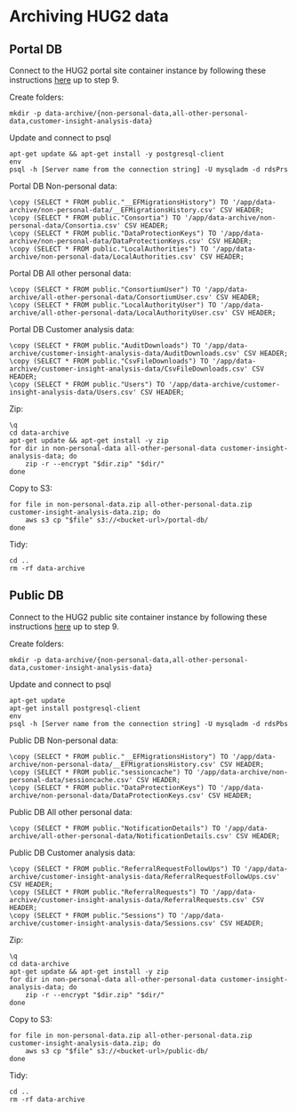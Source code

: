 # Archiving HUG2 data

## Portal DB 

Connect to the HUG2 portal site container instance by following these instructions [here](https://softwiretech.atlassian.net/wiki/spaces/Support/pages/20606746709/DESNZ+HUG2+Common+Tasks#5.-Accessing-Database) up to step 9.

Create folders:
```
mkdir -p data-archive/{non-personal-data,all-other-personal-data,customer-insight-analysis-data}
```

Update and connect to psql
```
apt-get update && apt-get install -y postgresql-client
env
psql -h [Server name from the connection string] -U mysqladm -d rdsPrs
```

Portal DB Non-personal data:
```
\copy (SELECT * FROM public."__EFMigrationsHistory") TO '/app/data-archive/non-personal-data/__EFMigrationsHistory.csv' CSV HEADER;
\copy (SELECT * FROM public."Consortia") TO '/app/data-archive/non-personal-data/Consortia.csv' CSV HEADER;
\copy (SELECT * FROM public."DataProtectionKeys") TO '/app/data-archive/non-personal-data/DataProtectionKeys.csv' CSV HEADER;
\copy (SELECT * FROM public."LocalAuthorities") TO '/app/data-archive/non-personal-data/LocalAuthorities.csv' CSV HEADER;
```

Portal DB All other personal data:
```
\copy (SELECT * FROM public."ConsortiumUser") TO '/app/data-archive/all-other-personal-data/ConsortiumUser.csv' CSV HEADER;
\copy (SELECT * FROM public."LocalAuthorityUser") TO '/app/data-archive/all-other-personal-data/LocalAuthorityUser.csv' CSV HEADER;

```

Portal DB Customer analysis data:
```
\copy (SELECT * FROM public."AuditDownloads") TO '/app/data-archive/customer-insight-analysis-data/AuditDownloads.csv' CSV HEADER;
\copy (SELECT * FROM public."CsvFileDownloads") TO '/app/data-archive/customer-insight-analysis-data/CsvFileDownloads.csv' CSV HEADER;
\copy (SELECT * FROM public."Users") TO '/app/data-archive/customer-insight-analysis-data/Users.csv' CSV HEADER;
```

Zip:
```
\q
cd data-archive
apt-get update && apt-get install -y zip
for dir in non-personal-data all-other-personal-data customer-insight-analysis-data; do
    zip -r --encrypt "$dir.zip" "$dir/"
done
```

Copy to S3:
```
for file in non-personal-data.zip all-other-personal-data.zip customer-insight-analysis-data.zip; do
    aws s3 cp "$file" s3://<bucket-url>/portal-db/
done
```

Tidy:
```
cd ..
rm -rf data-archive
```

## Public DB

Connect to the HUG2 public site container instance by following these instructions [here](https://softwiretech.atlassian.net/wiki/spaces/Support/pages/20606746709/DESNZ+HUG2+Common+Tasks#5.-Accessing-Database) up to step 9.

Create folders:
```
mkdir -p data-archive/{non-personal-data,all-other-personal-data,customer-insight-analysis-data}
```

Update and connect to psql
```
apt-get update
apt-get install postgresql-client
env
psql -h [Server name from the connection string] -U mysqladm -d rdsPbs
```

Public DB Non-personal data:
```
\copy (SELECT * FROM public."__EFMigrationsHistory") TO '/app/data-archive/non-personal-data/__EFMigrationsHistory.csv' CSV HEADER;
\copy (SELECT * FROM public."sessioncache") TO '/app/data-archive/non-personal-data/sessioncache.csv' CSV HEADER;
\copy (SELECT * FROM public."DataProtectionKeys") TO '/app/data-archive/non-personal-data/DataProtectionKeys.csv' CSV HEADER;
```

Public DB All other personal data:
```
\copy (SELECT * FROM public."NotificationDetails") TO '/app/data-archive/all-other-personal-data/NotificationDetails.csv' CSV HEADER;
```

Public DB Customer analysis data:
```
\copy (SELECT * FROM public."ReferralRequestFollowUps") TO '/app/data-archive/customer-insight-analysis-data/ReferralRequestFollowUps.csv' CSV HEADER;
\copy (SELECT * FROM public."ReferralRequests") TO '/app/data-archive/customer-insight-analysis-data/ReferralRequests.csv' CSV HEADER;
\copy (SELECT * FROM public."Sessions") TO '/app/data-archive/customer-insight-analysis-data/Sessions.csv' CSV HEADER;
```

Zip:
```
\q
cd data-archive
apt-get update && apt-get install -y zip
for dir in non-personal-data all-other-personal-data customer-insight-analysis-data; do
    zip -r --encrypt "$dir.zip" "$dir/"
done
```

Copy to S3:
```
for file in non-personal-data.zip all-other-personal-data.zip customer-insight-analysis-data.zip; do
    aws s3 cp "$file" s3://<bucket-url>/public-db/
done
```

Tidy:
```
cd ..
rm -rf data-archive
```
